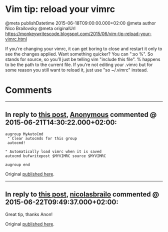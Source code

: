 # Vim tip: reload your vimrc

@meta publishDatetime 2015-06-18T09:00:00.000+02:00
@meta author Nico Brailovsky
@meta originalUrl https://monkeywritescode.blogspot.com/2015/06/vim-tip-reload-your-vimrc.html

If you're changing your vimrc, it can get boring to close and restart it only to see the changes applied. Want something quicker? You can ":so %". So stands for source, so you'll just be telling vim "include this file". % happens to be the path to the current file. If you're not editing your .vimrc but for some reason you still want to reload it, just use "so ~/.vimrc" instead.


# Comments

---
## In reply to [this post](), [Anonymous]() commented @ 2015-06-21T14:30:22.000+02:00:

```
augroup MyAutoCmd
 " Clear autocmds for this group
 autocmd!

" Automatically load vimrc when it is saved
autocmd bufwritepost $MYVIMRC source $MYVIMRC

augroup end
```

Original [published here](/blog_md/2015/0618_Vimtipreloadyourvimrc.md).

---
## In reply to [this post](), [nicolasbrailo](/blog_md) commented @ 2015-06-22T09:49:37.000+02:00:

Great tip, thanks Anon!

Original [published here](/blog_md/2015/0618_Vimtipreloadyourvimrc.md).
